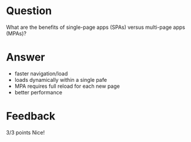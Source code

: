 # Question

What are the benefits of single-page apps (SPAs) versus multi-page apps (MPAs)?

# Answer

- faster navigation/load
- loads dynamically within a single pafe
- MPA requires full reload for each new page
- better performance

# Feedback
3/3 points
Nice!